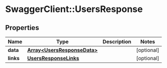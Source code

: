 # SwaggerClient::UsersResponse

## Properties
Name | Type | Description | Notes
------------ | ------------- | ------------- | -------------
**data** | [**Array&lt;UsersResponseData&gt;**](UsersResponseData.md) |  | [optional] 
**links** | [**UsersResponseLinks**](UsersResponseLinks.md) |  | [optional] 


